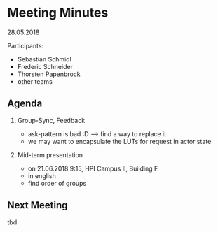 # Meeting Minutes

28.05.2018

Participants:

- Sebastian Schmidl
- Frederic Schneider
- Thorsten Papenbrock
- other teams

## Agenda

1. Group-Sync, Feedback

   - ask-pattern is bad :D
     --> find a way to replace it
   - we may want to encapsulate the LUTs for request in actor state

2. Mid-term presentation

   - on 21.06.2018 9:15, HPI Campus II, Building F
   - in english
   - find order of groups
    
## Next Meeting

tbd
